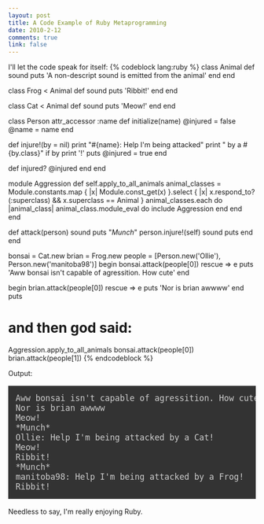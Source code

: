 ```yaml
--- 
layout: post
title: A Code Example of Ruby Metaprogramming
date: 2010-2-12
comments: true
link: false
---
```


I'll let the code speak for itself:
{% codeblock lang:ruby %}
class Animal
  def sound
    puts 'A non-descript sound is emitted from the animal'
  end
end

class Frog < Animal
  def sound
    puts 'Ribbit!'
  end
end

class Cat < Animal
  def sound
    puts 'Meow!'
  end
end

class Person
  attr_accessor :name
  def initialize(name)
    @injured = false
    @name = name
  end

  def injure!(by = nil)
    print "#{name}: Help I'm being attacked"
    print " by a #{by.class}" if by
    print '!'
    puts
    @injured = true
  end

  def injured?
    @injured
  end
end

module Aggression
  def self.apply_to_all_animals
    animal_classes = Module.constants.map { |x| 
      Module.const_get(x) }.select { |x| 
        x.respond_to?(:superclass) && x.superclass == Animal }
    animal_classes.each do |animal_class|
      animal_class.module_eval do
        include Aggression
      end
    end
  end

  def attack(person)
    sound
    puts "*Munch*"
    person.injure!(self)
    sound
    puts
  end
end

bonsai = Cat.new
brian = Frog.new
people = [Person.new('Ollie'), Person.new('manitoba98')]
begin
  bonsai.attack(people[0])
rescue => e
  puts 'Aww bonsai isn\'t capable of agressition. How cute'
end

begin
  brian.attack(people[0])
rescue => e
  puts 'Nor is brian awwww'
end
puts

# and then god said:
Aggression.apply_to_all_animals
bonsai.attack(people[0])
brian.attack(people[1])
{% endcodeblock %}
<p>
Output:
</p>
<pre style='background-color:#333; border-color: #333; color: #ccc; font-weight: thin; font-size: 1.2em; padding: 15px;'>
Aww bonsai isn't capable of agressition. How cute
Nor is brian awwww
Meow!
*Munch*
Ollie: Help I'm being attacked by a Cat!
Meow!
Ribbit!
*Munch*
manitoba98: Help I'm being attacked by a Frog!
Ribbit!
</pre>

<p>Needless to say, I'm really enjoying Ruby.</p>
